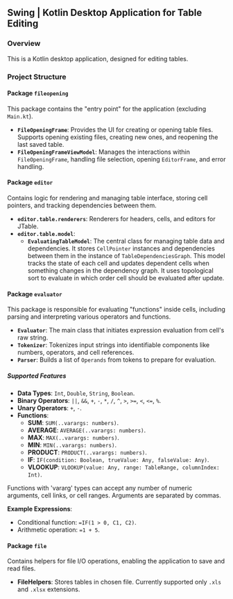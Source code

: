 ## Swing | Kotlin Desktop Application for Table Editing

### Overview

This is a Kotlin desktop application, designed for editing tables.

### Project Structure

#### Package `fileopening`

This package contains the "entry point" for the application (excluding `Main.kt`).

- **`FileOpeningFrame`**: Provides the UI for creating or opening table files. Supports opening existing files, creating new ones, and reopening the last saved table.
- **`FileOpeningFrameViewModel`**: Manages the interactions within `FileOpeningFrame`, handling file selection, opening `EditorFrame`, and error handling.

#### Package `editor`

Contains  logic for rendering and managing table interface, storing cell pointers, and tracking dependencies between them.

- **`editor.table.renderers`**: Renderers for headers, cells, and editors for JTable.
- **`editor.table.model`**:
    - **`EvaluatingTableModel`**: The central class for managing table data and dependencies. It stores `CellPointer` instances and dependencies between them in the instance of `TableDependenciesGraph`. This model tracks the state of each cell and updates dependent cells when something changes in the dependency graph. It uses topological sort to evaluate in which order cell should be evaluated after update.

#### Package `evaluator`

This package is responsible for evaluating "functions" inside cells, including parsing and interpreting various operators and functions.

- **`Evaluator`**: The main class that initiates expression evaluation from cell's raw string.
- **`Tokenizer`**: Tokenizes input strings into identifiable components like numbers, operators, and cell references.
- **`Parser`**: Builds a list of `Operands` from tokens to prepare for evaluation.

##### Supported Features

- **Data Types**: `Int`, `Double`, `String`, `Boolean`.
- **Binary Operators**: `||`, `&&`, `+`, `-`, `*`, `/`, `^`, `>`, `>=`, `<`, `<=`, `%`.
- **Unary Operators**: `+`, `-`.
- **Functions**:
    - **SUM**: `SUM(..varargs: numbers)`.
    - **AVERAGE**: `AVERAGE(..varargs: numbers)`.
    - **MAX**: `MAX(..varargs: numbers)`.
    - **MIN**: `MIN(..varargs: numbers)`.
    - **PRODUCT**: `PRODUCT(..varargs: numbers)`.
    - **IF**: `IF(condition: Boolean, trueValue: Any, falseValue: Any)`.
    - **VLOOKUP**: `VLOOKUP(value: Any, range: TableRange, columnIndex: Int)`.

Functions with 'vararg' types can accept any number of numeric arguments, cell links, or cell ranges. Arguments are separated by commas.

**Example Expressions**:
- Conditional function: `=IF(1 > 0, C1, C2)`.
- Arithmetic operation: `=1 + 5`.

#### Package `file`

Contains helpers for file I/O operations, enabling the application to save and read files.

- **FileHelpers**: Stores tables in chosen file. Currently supported only `.xls` and `.xlsx` extensions.
